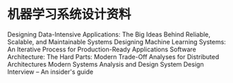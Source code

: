 # 机器学习系统设计资料

Designing Data-Intensive Applications: The Big Ideas Behind Reliable, Scalable, and Maintainable Systems
Designing Machine Learning Systems: An Iterative Process for Production-Ready Applications
Software Architecture: The Hard Parts: Modern Trade-Off Analyses for Distributed Architectures
Modern Systems Analysis and Design
System Design Interview – An insider's guide

